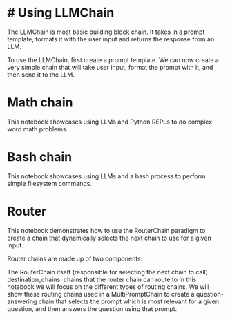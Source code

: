 # # Using LLMChain
The LLMChain is most basic building block chain. It takes in a prompt template, formats it with the user input and returns the response from an LLM.

To use the LLMChain, first create a prompt template. 
We can now create a very simple chain that will take user input, format the prompt with it, and then send it to the LLM.

# Math chain
This notebook showcases using LLMs and Python REPLs to do complex word math problems.

# Bash chain
This notebook showcases using LLMs and a bash process to perform simple filesystem commands.

# Router
This notebook demonstrates how to use the RouterChain paradigm to create a chain that dynamically selects the next chain to use for a given input.

Router chains are made up of two components:

The RouterChain itself (responsible for selecting the next chain to call)
destination_chains: chains that the router chain can route to
In this notebook we will focus on the different types of routing chains. We will show these routing chains used in a MultiPromptChain to create a question-answering chain that selects the prompt which is most relevant for a given question, and then answers the question using that prompt.
